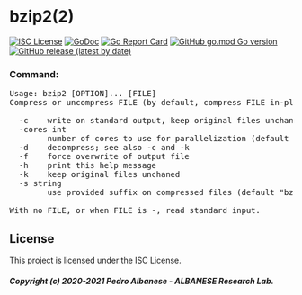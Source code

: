 # bzip2(2)
[![ISC License](http://img.shields.io/badge/license-ISC-blue.svg)](https://github.com/pedroalbanese/bzip2/blob/master/LICENSE) 
[![GoDoc](https://godoc.org/github.com/pedroalbanese/bzip2?status.png)](http://godoc.org/github.com/pedroalbanese/bzip2)
[![Go Report Card](https://goreportcard.com/badge/github.com/pedroalbanese/bzip2)](https://goreportcard.com/report/github.com/pedroalbanese/bzip2)
[![GitHub go.mod Go version](https://img.shields.io/github/go-mod/go-version/pedroalbanese/bzip2)](https://golang.org)
[![GitHub release (latest by date)](https://img.shields.io/github/v/release/pedroalbanese/bzip2)](https://github.com/pedroalbanese/bzip2/releases)
### Command:
<pre>Usage: bzip2 [OPTION]... [FILE]
Compress or uncompress FILE (by default, compress FILE in-place).

  -c    write on standard output, keep original files unchanged
  -cores int
        number of cores to use for parallelization (default 1)
  -d    decompress; see also -c and -k
  -f    force overwrite of output file
  -h    print this help message
  -k    keep original files unchaned
  -s string
        use provided suffix on compressed files (default "bz2")

With no FILE, or when FILE is -, read standard input.</pre>

## License

This project is licensed under the ISC License.

##### Copyright (c) 2020-2021 Pedro Albanese - ALBANESE Research Lab.
